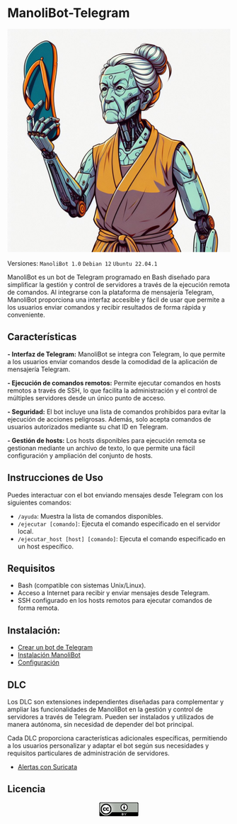 # ManoliBot-Telegram

![ManoliBot](/Guia/img/ManoliBot.jpeg)

Versiones:
<code>ManoliBot 1.0</code>
<code>Debian 12</code> 
<code>Ubuntu 22.04.1</code> 


ManoliBot es un bot de Telegram programado en Bash diseñado para simplificar la gestión y control de servidores a través de la ejecución remota de comandos. Al integrarse con la plataforma de mensajería Telegram, ManoliBot proporciona una interfaz accesible y fácil de usar que permite a los usuarios enviar comandos y recibir resultados de forma rápida y conveniente.

## Características

**- Interfaz de Telegram:** ManoliBot se integra con Telegram, lo que permite a los usuarios enviar comandos desde la comodidad de la aplicación de mensajería Telegram.

**- Ejecución de comandos remotos:** Permite ejecutar comandos en hosts remotos a través de SSH, lo que facilita la administración y el control de múltiples servidores desde un único punto de acceso.
  
**- Seguridad:** El bot incluye una lista de comandos prohibidos para evitar la ejecución de acciones peligrosas. Además, solo acepta comandos de usuarios autorizados mediante su chat ID en Telegram.
  
**- Gestión de hosts:** Los hosts disponibles para ejecución remota se gestionan mediante un archivo de texto, lo que permite una fácil configuración y ampliación del conjunto de hosts.

## Instrucciones de Uso

Puedes interactuar con el bot enviando mensajes desde Telegram con los siguientes comandos:

- `/ayuda`: Muestra la lista de comandos disponibles.
- `/ejecutar [comando]`: Ejecuta el comando especificado en el servidor local.
- `/ejecutar_host [host] [comando]`: Ejecuta el comando especificado en un host específico.

## Requisitos

- Bash (compatible con sistemas Unix/Linux).
- Acceso a Internet para recibir y enviar mensajes desde Telegram.
- SSH configurado en los hosts remotos para ejecutar comandos de forma remota.


## Instalación:

- [Crear un bot de Telegram](Guia/crearbot.md)
- [Instalación ManoliBot](Guia/instalacion.md)
- [Configuración](Guia/configuracion.md)

## DLC


Los DLC son extensiones independientes diseñadas para complementar y ampliar las funcionalidades de ManoliBot en la gestión y control de servidores a través de Telegram. Pueden ser instalados y utilizados de manera autónoma, sin necesidad de depender del bot principal.

Cada DLC proporciona características adicionales específicas, permitiendo a los usuarios personalizar y adaptar el bot según sus necesidades y requisitos particulares de administración de servidores.

- [Alertas con Suricata](https://github.com/Scosrom/Suricata-Telegram)

## Licencia

<p align="center">
  <img src="/Guia/img/88x31.png" alt="licencia">
</p>

